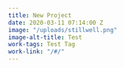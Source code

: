 ```yaml
---
title: New Project
date: 2020-03-11 07:14:00 Z
image: "/uploads/stillwell.png"
image-alt-title: Test
work-tags: Test Tag
work-link: "/#/"
---
```


